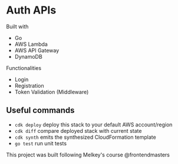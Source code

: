 # Auth APIs

Built with

- Go
- AWS Lambda
- AWS API Gateway
- DynamoDB

Functionalities

- Login
- Registration
- Token Validation (Middleware)

## Useful commands

- `cdk deploy` deploy this stack to your default AWS account/region
- `cdk diff` compare deployed stack with current state
- `cdk synth` emits the synthesized CloudFormation template
- `go test` run unit tests

This project was built following Melkey's course @frontendmasters

